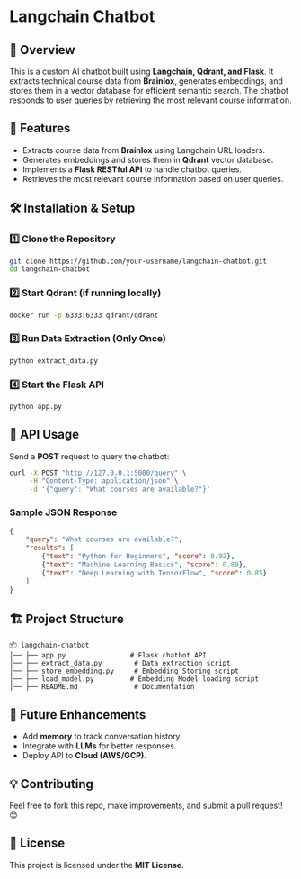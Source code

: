 # Langchain Chatbot

## 📌 Overview
This is a custom AI chatbot built using **Langchain, Qdrant, and Flask**. It extracts technical course data from **Brainlox**, generates embeddings, and stores them in a vector database for efficient semantic search. The chatbot responds to user queries by retrieving the most relevant course information.

## 🚀 Features
- Extracts course data from **Brainlox** using Langchain URL loaders.
- Generates embeddings and stores them in **Qdrant** vector database.
- Implements a **Flask RESTful API** to handle chatbot queries.
- Retrieves the most relevant course information based on user queries.

## 🛠️ Installation & Setup

### 1️⃣ Clone the Repository
```bash
git clone https://github.com/your-username/langchain-chatbot.git
cd langchain-chatbot
```

### 2️⃣ Start Qdrant (if running locally)
```bash
docker run -p 6333:6333 qdrant/qdrant
```

### 3️⃣ Run Data Extraction (Only Once)
```bash
python extract_data.py
```

### 4️⃣ Start the Flask API
```bash
python app.py
```


## 📡 API Usage
Send a **POST** request to query the chatbot:

```bash
curl -X POST "http://127.0.0.1:5000/query" \
     -H "Content-Type: application/json" \
     -d '{"query": "What courses are available?"}'
```

### Sample JSON Response
```json
{
    "query": "What courses are available?",
    "results": [
        {"text": "Python for Beginners", "score": 0.92},
        {"text": "Machine Learning Basics", "score": 0.89},
        {"text": "Deep Learning with TensorFlow", "score": 0.85}
    ]
}
```

## 🏗️ Project Structure
```
📦 langchain-chatbot
│── ├── app.py                # Flask chatbot API
│── ├── extract_data.py        # Data extraction script
│── ├── store_embedding.py     # Embedding Storing script
│── ├── load_model.py         # Embedding Model loading script
│── ├── README.md              # Documentation
```

## 📝 Future Enhancements
- Add **memory** to track conversation history.
- Integrate with **LLMs** for better responses.
- Deploy API to **Cloud (AWS/GCP)**.

## 💡 Contributing
Feel free to fork this repo, make improvements, and submit a pull request! 😊

## 📄 License
This project is licensed under the **MIT License**.


